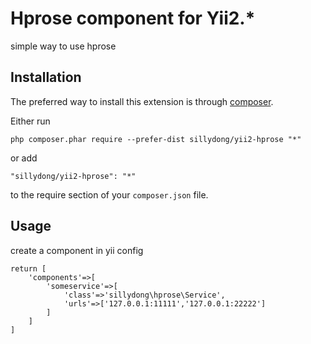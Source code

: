 Hprose component for Yii2.*
===========================
simple way to use hprose

Installation
------------

The preferred way to install this extension is through [composer](http://getcomposer.org/download/).

Either run

```
php composer.phar require --prefer-dist sillydong/yii2-hprose "*"
```

or add

```
"sillydong/yii2-hprose": "*"
```

to the require section of your `composer.json` file.


Usage
-----

create a component in yii config
```
return [
    'components'=>[
        'someservice'=>[
            'class'=>'sillydong\hprose\Service',
            'urls'=>['127.0.0.1:11111','127.0.0.1:22222']
        ]
    ]
]
```
